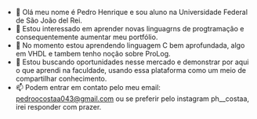 - 👋 Olá meu nome é Pedro Henrique e sou aluno na Universidade Federal de São João del Rei.
- 👀 Estou interessado em aprender novas linguagrns de progtramação e consequentemente aumentar meu portfólio.
- 🌱 No momento estou aprendendo linguagem C bem aprofundada, algo em VHDL e tambem tenho noção sobre ProLog.
- 💞️ Estou buscando oportunidades nesse mercado e demonstrar por aqui o que aprendi na faculdade, usando essa plataforma como um meio de compartilhar conhecimento.
- 📫 Podem entrar em contato pelo meu email: pedroocostaa043@gmail.com ou se preferir pelo instagram ph__costaa, irei responder com prazer.

<!---
phcostaa2/phcostaa2 is a ✨ special ✨ repository because its `README.md` (this file) appears on your GitHub profile.
You can click the Preview link to take a look at your changes.
--->
